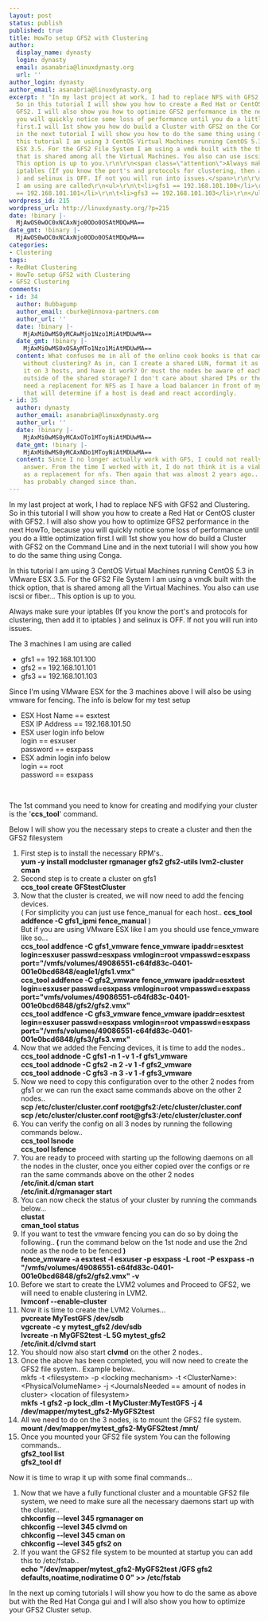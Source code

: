 ```yaml
---
layout: post
status: publish
published: true
title: HowTo setup GFS2 with Clustering
author:
  display_name: dynasty
  login: dynasty
  email: asanabria@linuxdynasty.org
  url: ''
author_login: dynasty
author_email: asanabria@linuxdynasty.org
excerpt: ! "In my last project at work, I had to replace NFS with GFS2 and Clustering.
  So in this tutorial I will show you how to create a Red Hat or CentOS cluster with
  GFS2. I will also show you how to optimize GFS2 performance in the next HowTo, because
  you will quickly notice some loss of performance until you do a little optimization
  first.I will 1st show you how do build a Cluster with GFS2 on the Command Line and
  in the next tutorial I will show you how to do the same thing using Conga.\r\n\r\nIn
  this tutorial I am using 3 CentOS Virtual Machines running CentOS 5.3 in VMware
  ESX 3.5. For the GFS2 File System I am using a vmdk built with the thick option,
  that is shared among all the Virtual Machines. You also can use iscsi or fiber...
  This option is up to you.\r\n\r\n<span class=\"attention\">Always make sure your
  iptables (If you know the port's and protocols for clustering, then add it to iptables
  ) and selinux is OFF. If not you will run into issues.</span>\r\n\r\nThe 3 machines
  I am using are called\r\n<ul>\r\n\t<li>gfs1 == 192.168.101.100</li>\r\n\t<li>gfs2
  == 192.168.101.101</li>\r\n\t<li>gfs3 == 192.168.101.103</li>\r\n</ul>\r\n"
wordpress_id: 215
wordpress_url: http://linuxdynasty.org/?p=215
date: !binary |-
  MjAwOS0wOC0xNCAxNjo0ODo0OSAtMDQwMA==
date_gmt: !binary |-
  MjAwOS0wOC0xNCAxNjo0ODo0OSAtMDQwMA==
categories:
- Clustering
tags:
- RedHat Clustering
- HowTo setup GFS2 with Clustering
- GFS2 Clustering
comments:
- id: 34
  author: Bubbagump
  author_email: cburke@innova-partners.com
  author_url: ''
  date: !binary |-
    MjAxMi0wMS0yMCAwMjo1Nzo1MiAtMDUwMA==
  date_gmt: !binary |-
    MjAxMi0wMS0xOSAyMTo1Nzo1MiAtMDUwMA==
  content: What confuses me in all of the online cook books is that can you use GFS2
    without clustering? As in, can I create a shared LUN, format it as GFS2, mount
    it on 3 hosts, and have it work? Or must the nodes be aware of each other somehow
    outside of the shared storage? I don't care about shared IPs or the like, I just
    need a replacement for NFS as I have a load balancer in front of my web servers
    that will determine if a host is dead and react accordingly.
- id: 35
  author: dynasty
  author_email: asanabria@linuxdynasty.org
  author_url: ''
  date: !binary |-
    MjAxMi0wMS0yMCAxOTo1MToyNiAtMDUwMA==
  date_gmt: !binary |-
    MjAxMi0wMS0yMCAxNDo1MToyNiAtMDUwMA==
  content: Since I no longer actually work with GFS, I could not really give you an
    answer. From the time I worked with it, I do not think it is a viable solution
    as a replacement for nfs. Then again that was almost 2 years ago.. I'm sure much
    has probably changed since than.
---
```

<p>In my last project at work, I had to replace NFS with GFS2 and Clustering. So in this tutorial I will show you how to create a Red Hat or CentOS cluster with GFS2. I will also show you how to optimize GFS2 performance in the next HowTo, because you will quickly notice some loss of performance until you do a little optimization first.I will 1st show you how do build a Cluster with GFS2 on the Command Line and in the next tutorial I will show you how to do the same thing using Conga.</p>
<p>In this tutorial I am using 3 CentOS Virtual Machines running CentOS 5.3 in VMware ESX 3.5. For the GFS2 File System I am using a vmdk built with the thick option, that is shared among all the Virtual Machines. You also can use iscsi or fiber... This option is up to you.</p>
<p><span class="attention">Always make sure your iptables (If you know the port's and protocols for clustering, then add it to iptables ) and selinux is OFF. If not you will run into issues.</span></p>
<p>The 3 machines I am using are called</p>
<ul>
<li>gfs1 == 192.168.101.100</li>
<li>gfs2 == 192.168.101.101</li>
<li>gfs3 == 192.168.101.103</li>
</ul>
<p><a id="more"></a><a id="more-215"></a></p>
<p>Since I'm using VMware ESX for the 3 machines above I will also be using vmware for fencing. The info is below for my test setup</p>
<ul>
<li>ESX Host Name == esxtest<br />
ESX IP Address == 192.168.101.50</li>
<li>ESX user login info below<br />
login == esxuser<br />
password == esxpass</li>
<li>ESX admin login info below<br />
login == root<br />
password == esxpass</li>
</ul>
<p>&nbsp;</p>
<p>The 1st command you need to know for creating and modifying your cluster is the '<strong>ccs_tool</strong>' command.</p>
<p>Below I will show you the necessary steps to create a cluster and then the GFS2 filesystem</p>
<ol>
<li>First step is to install the necessary RPM's..<br />
<strong>yum -y install modcluster rgmanager gfs2 gfs2-utils lvm2-cluster cman</strong></li>
<li>Second step is to create a cluster on gfs1<br />
<strong>ccs_tool create GFStestCluster</strong></li>
<li>Now that the cluster is created, we will now need to add the fencing devices.<br />
( For simplicity you can just use fence_manual for each host.. <strong>ccs_tool addfence -C gfs1_ipmi fence_manual</strong> )<br />
But if you are using VMware ESX like I am you should use fence_vmware like so...<br />
<strong>ccs_tool addfence -C gfs1_vmware fence_vmware ipaddr=esxtest login=esxuser passwd=esxpass vmlogin=root vmpasswd=esxpass port="/vmfs/volumes/49086551-c64fd83c-0401-001e0bcd6848/eagle1/gfs1.vmx"</strong><br />
<strong>ccs_tool addfence -C gfs2_vmware fence_vmware ipaddr=esxtest login=esxuser passwd=esxpass vmlogin=root vmpasswd=esxpass port="vmfs/volumes/49086551-c64fd83c-0401-001e0bcd6848/gfs2/gfs2.vmx"</strong><br />
<strong>ccs_tool addfence -C gfs3_vmware fence_vmware ipaddr=esxtest login=esxuser passwd=esxpass vmlogin=root vmpasswd=esxpass port="/vmfs/volumes/49086551-c64fd83c-0401-001e0bcd6848/gfs3/gfs3.vmx"</strong></li>
<li>Now that we added the Fencing devices, it is time to add the nodes..<br />
<strong>ccs_tool addnode -C gfs1 -n 1 -v 1 -f gfs1_vmware<br />
ccs_tool addnode -C gfs2 -n 2 -v 1 -f gfs2_vmware<br />
ccs_tool addnode -C gfs3 -n 3 -v 1 -f gfs3_vmware</strong></li>
<li>Now we need to copy this configuration over to the other 2 nodes from gfs1 or we can run the exact same commands above on the other 2 nodes..<br />
<strong>scp /etc/cluster/cluster.conf root@gfs2:/etc/cluster/cluster.conf<br />
scp /etc/cluster/cluster.conf root@gfs3:/etc/cluster/cluster.conf</strong></li>
<li>You can verify the config on all 3 nodes by running the following commands below..<br />
<strong>ccs_tool lsnode<br />
ccs_tool lsfence</strong></li>
<li>You are ready to proceed with starting up the following daemons on all the nodes in the cluster, once you either copied over the configs or re ran the same commands above on the other 2 nodes<br />
<strong>/etc/init.d/cman start<br />
/etc/init.d/rgmanager start</strong></li>
<li>You can now check the status of your cluster by running the commands below...<strong><br />
clustat<br />
cman_tool status</strong></li>
<li>If you want to test the vmware fencing you can do so by doing the following..<strong> ( </strong>run the command below on the 1st node and use the 2nd node as the node to be fenced<strong> )<br />
fence_vmware -a esxtest -l esxuser -p esxpass -L root -P esxpass -n "/vmfs/volumes/49086551-c64fd83c-0401-001e0bcd6848/gfs2/gfs2.vmx" -v<br />
</strong></li>
<li>Before we start to create the LVM2 volumes and Proceed to GFS2, we will need to enable clustering in LVM2.<br />
<strong>lvmconf --enable-cluster</strong></li>
<li>Now it is time to create the LVM2 Volumes...<br />
<strong>pvcreate MyTestGFS /dev/sdb<br />
vgcreate -c y mytest_gfs2 /dev/sdb<br />
lvcreate -n MyGFS2test -L 5G mytest_gfs2<br />
/etc/init.d/clvmd start</strong></li>
<li>You should now also start <strong>clvmd</strong> on the other 2 nodes..<strong><br />
</strong></li>
<li>Once the above has been completed, you will now need to create the GFS2 file system.. Example below..<br />
mkfs -t &lt;filesystem&gt; -p &lt;locking mechanism&gt; -t &lt;ClusterName&gt;:&lt;PhysicalVolumeName&gt; -j &lt;JournalsNeeded == amount of nodes in cluster&gt; &lt;location of filesystem&gt;<br />
<strong>mkfs -t gfs2 -p lock_dlm -t MyCluster:MyTestGFS -j 4 /dev/mapper/mytest_gfs2-MyGFS2test</strong></li>
<li>All we need to do on the 3 nodes, is to mount the GFS2 file system.<br />
<strong>mount /dev/mapper/mytest_gfs2-MyGFS2test /mnt/<br />
</strong></li>
<li>Once you mounted your GFS2 file system You can the following commands..<strong><br />
gfs2_tool list<br />
gfs2_tool df </strong></li>
</ol>
<p>Now it is time to wrap it up with some final commands...</p>
<ol>
<li>Now that we have a fully functional cluster and a mountable GFS2 file system, we need to make sure all the necessary daemons start up with the cluster..<br />
<strong>chkconfig --level 345 rgmanager on<br />
chkconfig --level 345 clvmd on<br />
chkconfig --level 345 cman on<br />
chkconfig --level 345 gfs2 on</strong></li>
<li>If you want the GFS2 file system to be mounted at startup you can add this to /etc/fstab..<br />
<strong>echo "/dev/mapper/mytest_gfs2-MyGFS2test /GFS gfs2 defaults,noatime,nodiratime 0 0" &gt;&gt; /etc/fstab</strong></li>
</ol>
<p>In the next up coming tutorials I will show you how to do the same as above but with the Red Hat Conga gui and I will also show you how to optimize your GFS2 Cluster setup.</p>
